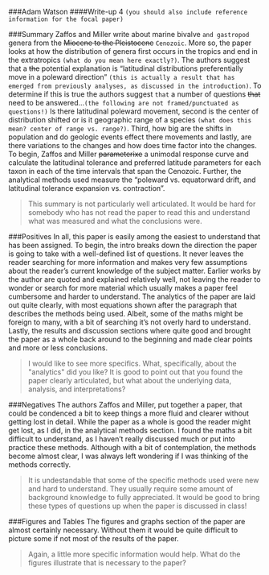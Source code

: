###Adam Watson
####Write-up 4 
`(you should also include reference information for the focal paper)` 

###Summary
Zaffos and Miller write about marine bivalve `and gastropod` genera from the ~~Miocene to the Pleistocene~~ `Cenozoic`. More so, the paper looks at how the distribution of genera first occurs in the tropics and end in the extratropics `(what do you mean here exactly?)`. The authors suggest that a ~~the~~ potential explanation is “latitudinal distributions preferentially move in a poleward direction” `(this is actually a result that has emerged from previously analyses, as discussed in the introduction)`. To determine if this is true the authors suggest `that` a number of questions ~~that~~ need to be answered…`(the following are not framed/punctuated as questions!)` Is there latitudinal poleward movement, second is the center of distribution shifted or is it geographic range of a species `(what does this mean? center of range vs. range?)`. Third, how big are the shifts in population and do geologic events effect there movements and lastly, are there variations to the changes and how does time factor into the changes. To begin, Zaffos and Miller ~~parameterixe~~ a unimodal response curve and calculate the latitudinal tolerance and preferred latitude parameters for each taxon in each of the time intervals that span the Cenozoic. Further, the analytical methods used measure the “poleward vs. equatorward drift, and latitudinal tolerance expansion vs. contraction”.
> This summary is not particularly well articulated. It would be hard for somebody who has not read the paper to read this and understand what was measured and what the conclusions were.

###Positives
In all, this paper is easily among the easiest to understand that has been assigned. To begin, the intro breaks down the direction the paper is going to take with a well-defined list of questions. It never leaves the reader searching for more information and makes very few assumptions about the reader’s current knowledge of the subject matter. Earlier works by the author are quoted and explained relatively well, not leaving the reader to wonder or search for more material which usually makes a paper feel cumbersome and harder to understand. The analytics of the paper are laid out quite clearly, with most equations shown after the paragraph that describes the methods being used. Albeit, some of the maths might be foreign to many, with a bit of searching it’s not overly hard to understand. Lastly, the results and discussion sections where quite good and brought the paper as a whole back around to the beginning and made clear points and more or less conclusions. 
> I would like to see more specifics. What, specifically, about the "analytics" did you like? It is good to point out that you found the paper clearly articulated, but what about the underlying data, analysis, and interpretations?

###Negatives
The authors Zaffos and Miller, put together a paper, that could be condenced a bit to keep things a more fluid and clearer without getting lost in detail. While the paper as a whole is good the reader might get lost, as I did, in the analytical methods section. I found the maths a bit difficult to understand, as I haven’t really discussed much or put into practice these methods. Although with a bit of contemplation, the methods become almost clear, I was always left wondering if I was thinking of the methods correctly. 
> It is undestandable that some of the specific methods used were new and hard to understand. They usually require some amount of background knowledge to fully appreciated. It would be good to bring these types of questions up when the paper is discussed in class!

###Figures and Tables
The figures and graphs section of the paper are almost certainly necessary. Without them it would be quite difficult to picture some if not most of the results of the paper. 
> Again, a little more specific information would help. What do the figures illustrate that is necessary to the paper?
